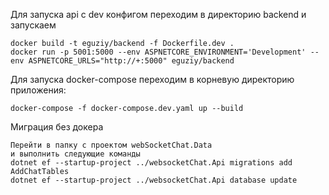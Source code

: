 Для запуска api с dev конфигом переходим в директорию backend и запускаем
```
docker build -t eguziy/backend -f Dockerfile.dev .  
docker run -p 5001:5000 --env ASPNETCORE_ENVIRONMENT='Development' --env ASPNETCORE_URLS="http://+:5000" eguziy/backend
```

Для запуска docker-compose переходим в корневую директорию приложения:
```
docker-compose -f docker-compose.dev.yaml up --build
```
Миграция без докера
```
Перейти в папку с проектом webSocketChat.Data
и выполнить следующие команды
dotnet ef --startup-project ../websocketChat.Api migrations add AddChatTables
dotnet ef --startup-project ../websocketChat.Api database update
```